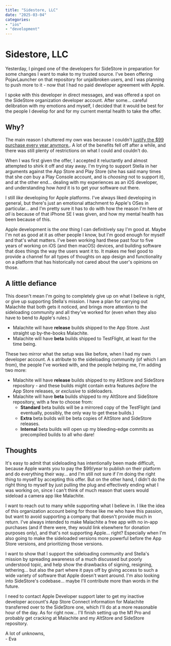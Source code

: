 ```yaml
---
title: "Sidestore, LLC"
date: "2025-03-04"
categories:
- "ios"
- "development"
---
```


# Sidestore, LLC

Yesterday, I pinged one of the developers for SideStore in preparation for some changes I want to make to my trusted source. I've been offering PojavLauncher on that repository for unjailbroken users, and I was planning to push more to it - now that I had no paid developer agreement with Apple.

I spoke with this developer in direct messages, and was offered a spot on the SideStore organization developer account. After some... careful delibration with my emotions and myself, I decided that it would be best for the people I develop for and for my current mental health to take the offer.

## Why?

The main reason I shuttered my own was because I couldn't [justify the $99 purchase every year anymore.](../.././/01/11/goodbye-apple-developer.md). A lot of the benefits fell off after a while, and there was still plenty of restrictions on what I could and couldn't do. 

When I was first given the offer, I accepted it reluctantly and almost attempted to shirk it off and stay away. I'm trying to support Stella in her arguments against the App Store and Play Store (she has said many times that she *can* buy a Play Console account, and is *choosing* not to support it), and at the other end... dealing with my experiences as an iOS developer, and understanding how *hard* it is to get your software out there.

I still *like* developing for Apple platforms. I've always liked developing in general, but there's just an emotional attachment to Apple's OSes in particular... and I'm pretty sure it has to do with how the reason I'm here *at all* is because of that iPhone SE I was given, and how my mental health has been because of this.

Apple development is the *one* thing I can definitively say I'm good at. Maybe I'm not as good at it as other people I know, but I'm good enough for myself and that's what matters. I've been working hard these past four to five years of working on iOS (and then macOS) devices, and building software that does things the way the users want it to. It makes me feel good to provide a channel for all types of thoughts on app design and functionality on a platform that has historically not cared about the user's opinions on those.

## A little defiance

This doesn't mean I'm going to completely give up on what I believe is right, or give up supporting Stella's mission. I have a plan for carrying out Malachite that both gets it noticed, and brings more attention to the sideloading community and all they've worked for (even when they also have to bend to Apple's rules.)

- Malachite will have **release** builds shipped to the App Store. Just straight up by-the-books Malachite.
- Malachite will have **beta** builds shipped to TestFlight, at least for the time being.

These two mirror what the setup was like before, when I had my own developer account. A s atribute to the sideloading community (of which I am from), the people I've worked with, and the people helping me, I'm adding two more:

- Malachite will have **release** builds shipped to my AltStore and SideStore repository - and these builds might contain extra features *before* the App Store releases, or *exclusive* to sideloaders.
- Malachite will have **beta** builds shipped to my AltStore and SideStore repository, with a few to choose from:
    - **Standard** beta builds will be a mirrored copy of the TestFlight (and eventually, possibly, the only way to get these builds.)
    - **Extra** beta builds will be beta copies of AltStore and SideStore releases.
    - **Internal** beta builds will open up my bleeding-edge commits as precompiled builds to all who dare!

## Thoughts

It's easy to admit that sideloading has intentionally been made difficult, because Apple wants you to pay the $99/year to publish on their platform and do everything their way... and I'm still not sure if I'm doing the right thing to myself by accepting this offer. But on the other hand, I didn't do the right thing to myself by just pulling the plug and effectively ending what I was working on, since I can't think of much reason that users would sideload a camera app like Malachite.

I want to reach out to many while supporting what I believe in. I like the idea of this organization account being for those like me who have this passion, but want to avoid supporting a company that doesn't provide much in return. I've always intended to make Malachite a free app with no in-app purchases (and if there were, they would link elsewhere for donation purposes only), and that's not supporting Apple... right? Especially when I'm also going to make the sideloaded versions more powerful before the App Store versions, and prioritizing those versions. 

I want to show that I support the sideloading community and Stella's mission by spreading awareness of a much discussed but poorly understood topic, and help show the drawbacks of signing, resigning, tethering... but also the part where it pays off by giving access to such a wide variety of software that Apple doesn't want around. I'm also looking into SideStore's codebase... maybe I'll contribute more than words in the future.

I need to contact Apple Developer support later to get my inactive developer account's App Store Connect information for Malachite transferred over to the SideStore one, which I'll do at a more reasonable hour of the day. As for right now... I'll finish setting up the M1 Pro and probably get cracking at Malachite and my AltStore and SideStore repository.

A lot of unknowns,  
\- Eva
